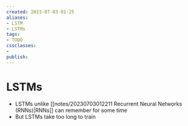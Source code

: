 ```yaml
---
created: 2023-07-03 01:25
aliases: 
- LSTM
- LSTMs
tags:
- TODO
cssclasses:
- 
publish:
---
```


<!-- 
tags: 
-->

<!--internal
parent:: [[]]
child:: [[]]
related:: [[]]
-->

<!--external
- []()
-->

# LSTMs

- LSTMs unlike [[notes/20230703012211 Recurrent Neural Networks (RNNs)|RNNs]] can remember for some time
- But LSTMs take too long to train